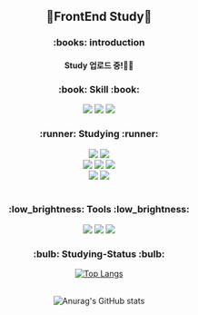 <div align=center>
<h2>🌱FrontEnd Study🌱</h2>
<h3>:books: introduction</h3>
<h4>Study 업로드 중!🙌🙌</h4>

<h3>:book: Skill :book:</h3>
<img src="https://img.shields.io/badge/HTML5-E34F26?style=flat&logo=HTML5&logoColor=white"/>
<img src="https://img.shields.io/badge/CSS3-1572B6?style=flat&logo=CSS3&logoColor=white"/>
<img src="https://img.shields.io/badge/JavaScript-F7DF1E?style=flat&logo=JavaScript&logoColor=white"/>

<h3>:runner: Studying :runner:</h3>
<img src="https://img.shields.io/badge/Node.js-339933?style=flat&logo=Node.js&logoColor=white"/>
<img src="https://img.shields.io/badge/Webpack-8DD6F9?style=flat&logo=Webpack&logoColor=white"/>
<br />
<img src="https://img.shields.io/badge/Babel-F9DC3E?style=flat&logo=Babel&logoColor=white"/>
<img src="https://img.shields.io/badge/ESLint-4B32C3?style=flat&logo=ESLint&logoColor=white"/>
<img src="https://img.shields.io/badge/Sass-CC6699?style=flat&logo=Sass&logoColor=white"/>
<br />
<img src="https://img.shields.io/badge/React-61DAFB?style=flat&logo=React&logoColor=white"/>
<img src="https://img.shields.io/badge/Vue.js-4FC08D?style=flat&logo=Vue.js&logoColor=white"/>
<br />
<br />

<h3>:low_brightness: Tools :low_brightness:</h3>
<img src="https://img.shields.io/badge/Visual Studio Code-007ACC?style=flat&logo=Visual Studio Code&logoColor=white"/>
<img src="https://img.shields.io/badge/IntelliJ IDEA-333333?style=flat&logo=IntelliJ IDEA&logoColor=white"/>
<img src="https://img.shields.io/badge/Notion-333333?style=flat&logo=Notion&logoColor=white"/>

<h3>:bulb: Studying-Status :bulb:</h3>

[![Top Langs](https://github-readme-stats.vercel.app/api/top-langs/?username=CLEO525&layout=compact&theme=radical)](https://github.com/CLEO525/github-readme-stats)
<br />
<br />

![Anurag's GitHub stats](https://github-readme-stats.vercel.app/api?username=CLEO525&show_icons=true&theme=radical)

</div>
